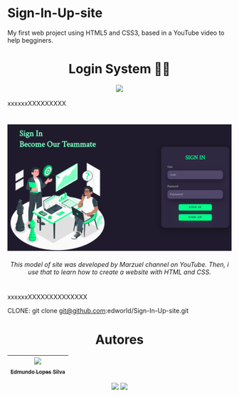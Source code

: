 # Sign-In-Up-site
My first web project using HTML5 and CSS3, based in a YouTube video to help begginers. 



<h1 align="center"> Login System 🤝🏽 </h1>

<p align="center">
<img src="http://img.shields.io/static/v1?label=STATUS&message=EM%20DESENVOLVIDO&color=GREEN&style=for-the-badge"/>
</p>

xxxxxxXXXXXXXXX

<h1 align="center">  </h1>
<p align="center">
<img width="600", title="Login-Web", img src="https://github.com/edworId/Sign-In-Up-site/blob/main/site.png"/>
</p>

<h6 align="center">This model of site was developed by Marzuel channel on YouTube. Then, i use that to learn how to create a website with HTML and CSS. </h6>

<h1 align="center">  </h1>

xxxxxxXXXXXXXXXXXXXX

CLONE: git clone git@github.com:edworId/Sign-In-Up-site.git

<h1 align="center"> Autores </h1>

| [<img src="https://avatars.githubusercontent.com/u/110691832?s=400&u=e671447386d38975c165bff78b715ea80549c069&v=4" width=115><br><sub>Edmundo Lopes Silva</sub>](https://github.com/edworId) |  
| :---: |

<p align="center">
<img src="https://img.shields.io/badge/HTML5-E34F26?style=for-the-badge&logo=html5&logoColor=white"/>
<img src="https://img.shields.io/badge/CSS3-1572B6?style=for-the-badge&logo=css3&logoColor=white"/>
</p>
